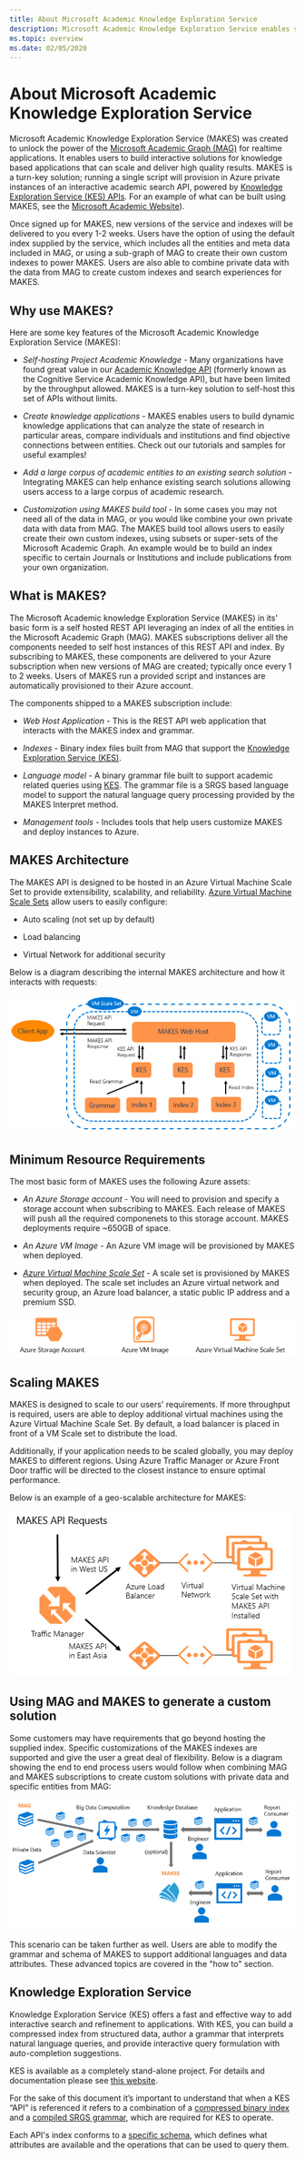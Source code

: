 ```yaml
---
title: About Microsoft Academic Knowledge Exploration Service
description: Microsoft Academic Knowledge Exploration Service enables self-hosted interactive search of entities in the Microsoft Academic Graph
ms.topic: overview
ms.date: 02/05/2020
---
```

# About Microsoft Academic Knowledge Exploration Service

Microsoft Academic Knowledge Exploration Service (MAKES) was created to unlock the power of the [Microsoft Academic Graph (MAG)](../graph/index.yml) for realtime applications.  It enables users to build interactive solutions for knowledge based applications that can scale and deliver high quality results.  MAKES is a turn-key solution; running a single script will provision in Azure private instances of an interactive academic search API, powered by [Knowledge Exploration Service (KES) APIs](#knowledge-exploration-service).  For an example of what can be built using MAKES, see the [Microsoft Academic Website](https://academic.microsoft.com/)).

Once signed up for MAKES, new versions of the service and indexes will be delivered to you every 1-2 weeks.  Users have the option of using the default index supplied by the service, which includes all the entities and meta data included in MAG, or using a sub-graph of MAG to create their own custom indexes to power MAKES.  Users are also able to combine private data with the data from MAG to create custom indexes and search experiences for MAKES.

## Why use MAKES?

Here are some key features of the Microsoft Academic Knowledge Exploration Service (MAKES):

- *Self-hosting Project Academic Knowledge* - Many organizations have found great value in our [Academic Knowledge API](https://www.microsoft.com/research/project/academic-knowledge/) (formerly known as the Cognitive Service Academic Knowledge API), but have been limited by the throughput allowed.  MAKES is a turn-key solution to self-host this set of APIs without limits.

- *Create knowledge applications* - MAKES enables users to build dynamic knowledge applications that can analyze the state of research in particular areas, compare individuals and institutions and find objective connections between entities.  Check out our tutorials and samples for useful examples!

- *Add a large corpus of academic entities to an existing search solution* - Integrating MAKES can help enhance existing search solutions allowing users access to a large corpus of academic research.

- *Customization using MAKES build tool* - In some cases you may not need all of the data in MAG, or you would like combine your own private data with data from MAG.  The MAKES build tool allows users to easily create their own custom indexes, using subsets or super-sets of the Microsoft Academic Graph.  An example would be to build an index specific to certain Journals or Institutions and include publications from your own organization.

## What is MAKES?

The Microsoft Academic knowledge Exploration Service (MAKES) in its' basic form is a self hosted REST API leveraging an index of all the entities in the Microsoft Academic Graph (MAG).  MAKES subscriptions deliver all the components needed to self host instances of this REST API and index.  By subscribing to MAKES, these components are delivered to your Azure subscription when new versions of MAG are created; typically once every 1 to 2 weeks.  Users of MAKES run a provided script and instances are automatically provisioned to their Azure account.

The components shipped to a MAKES subscription include:

- *Web Host Application* - This is the REST API web application that interacts with the MAKES index and grammar.

- *Indexes* - Binary index files built from MAG that support the [Knowledge Exploration Service (KES)](#knowledge-exploration-service).

- *Language model* - A binary grammar file built to support academic related queries using [KES](#knowledge-exploration-service). The grammar file is a SRGS based language model to support the natural language query processing provided by the MAKES Interpret method.

- *Management tools* - Includes tools that help users customize MAKES and deploy instances to Azure.

## MAKES Architecture

The MAKES API is designed to be hosted in an Azure Virtual Machine Scale Set to provide extensibility, scalability, and reliability.  [Azure Virtual Machine Scale Sets](https://docs.microsoft.com/azure/virtual-machine-scale-sets/overview) allow users to easily configure:

- Auto scaling (not set up by default)

- Load balancing

- Virtual Network for additional security

Below is a diagram describing the internal MAKES architecture and how it interacts with requests:

![Microsoft Academic Knowledge Exploration Service Architecture](media/makes-architecture.png "Microsoft Academic Knowledge Exploration Service Architecture")

## Minimum Resource Requirements

The most basic form of MAKES uses the following Azure assets:

- *An Azure Storage account* - You will need to provision and specify a storage account when subscribing to MAKES.  Each release of MAKES will push all the required componenets to this storage account.  MAKES deployments require ~650GB of space.

- *An Azure VM Image* - An Azure VM image will be provisioned by MAKES when deployed.

- *[Azure Virtual Machine Scale Set](https://docs.microsoft.com/azure/virtual-machine-scale-sets/overview)* - A scale set is provisioned by MAKES when deployed.  The scale set includes an Azure virtual network and security group, an Azure load balancer, a static public IP address and a premium SSD.

![Required Azure Components](media/makes-components.png "Required Azure Components")

## Scaling MAKES

MAKES is designed to scale to our users' requirements.  If more throughput is required, users are able to deploy additional virtual machines using the Azure Virtual Machine Scale Set.  By default, a load balancer is placed in front of a VM Scale set to distribute the load.

Additionally, if your application needs to be scaled globally, you may deploy MAKES to different regions.  Using Azure Traffic Manager or Azure Front Door traffic will be directed to the closest instance to ensure optimal performance.

Below is an example of a geo-scalable architecture for MAKES:

![Microsoft Academic Knowledge Exploration Service Scalable Service Architecture](media/makes-scalable-architecture-reference.png "Microsoft Academic Knowledge Exploration Service Scalable Service Architecture")

## Using MAG and MAKES to generate a custom solution

Some customers may have requirements that go beyond hosting the supplied index.  Specific customizations of the MAKES indexes are supported and give the user a great deal of flexibility.  Below is a diagram showing the end to end process users would follow when combining MAG and MAKES subscriptions to create custom solutions with private data and specific entities from MAG:

![Creating Custom solutions with MAG and MAKES](media/combining-mag-and-makes.png "Creating Custom solutions with MAG and MAKES")

This scenario can be taken further as well.  Users are able to modify the grammar and schema of MAKES to support additional languages and data attributes.  These advanced topics are covered in the "how to" section.

## Knowledge Exploration Service

Knowledge Exploration Service (KES) offers a fast and effective way to add interactive search and refinement to applications. With KES, you can build a compressed index from structured data, author a grammar that interprets natural language queries, and provide interactive query formulation with auto-completion suggestions.

KES is available as a completely stand-alone project. For details and documentation please see [this website](https://docs.microsoft.com/azure/cognitive-services/KES/overview).

For the sake of this document it’s important to understand that when a KES “API” is referenced it refers to a combination of a [compressed binary index](https://docs.microsoft.com/azure/cognitive-services/KES/gettingstarted#build-a-compressed-binary-index) and a [compiled SRGS grammar](https://docs.microsoft.com/azure/cognitive-services/KES/gettingstarted#compile-the-grammar), which are required for KES to operate.

Each API's index conforms to a [specific schema](https://docs.microsoft.com/azure/cognitive-services/KES/schemaformat), which defines what attributes are available and the operations that can be used to query them.
